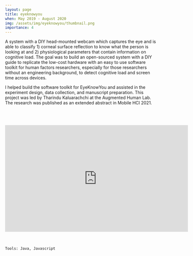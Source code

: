 ```yaml
---
layout: page
title: eyeknowyou
when: May 2019 - August 2020
img: /assets/img/eyeknowyou/thumbnail.png
importance: 4
---
```


A system with a DIY head-mounted webcam which captures the eye and is able to classify 1) corneal surface reflection to know what the person is looking at and 2) physiological parameters that contain information on cognitive load. The goal was to build an open-sourced system with a DIY guide to replicate the low-cost hardware with an easy to use software toolkit for human factors researchers, especially for those researchers without an engineering background, to detect cognitive load and screen time across devices.

I helped build the software toolkit for EyeKnowYou and assisted in the experiment design, data collection, and manuscript preparation. This project was led by Tharindu Kaluarachchi at the Augmented Human Lab. The research was published as an extended abstract in Mobile HCI 2021.

<div class="row justify-content-sm-center">
    <div class="col-sm mt-3 mt-md-0">
        <img class="img-fluid rounded z-depth-1" src="{{ '/assets/img/eyeknowyou/app.png' | relative_url }}" alt="" title="app"/>
    </div>
</div>
<br>

<div class="row justify-content-sm-center">
    <div class="col-sm-5 mt-3 mt-md-0">
        <img class="img-fluid rounded z-depth-1" src="{{ '/assets/img/eyeknowyou/eyeknowyou-1.jpeg' | relative_url }}" alt="" title="app"/>
    </div>
</div>
<br>

<div class="row justify-content-sm-center">
    <div class="col-sm-10 mt-3 mt-md-0">
        <img class="img-fluid rounded z-depth-1" src="{{ '/assets/img/eyeknowyou/portal.png' | relative_url }}" alt="" title="web app"/>
    </div>
</div>
<br>

<div class="row justify-content-sm-center">
<iframe width="600" height="350" src="https://www.youtube.com/embed/Rh2BIek6ChA" title="YouTube video player" frameborder="0" allow="accelerometer; autoplay; clipboard-write; encrypted-media; gyroscope; picture-in-picture" allowfullscreen></iframe>
</div>
<br>

<br>

    Tools: Java, Javascript
